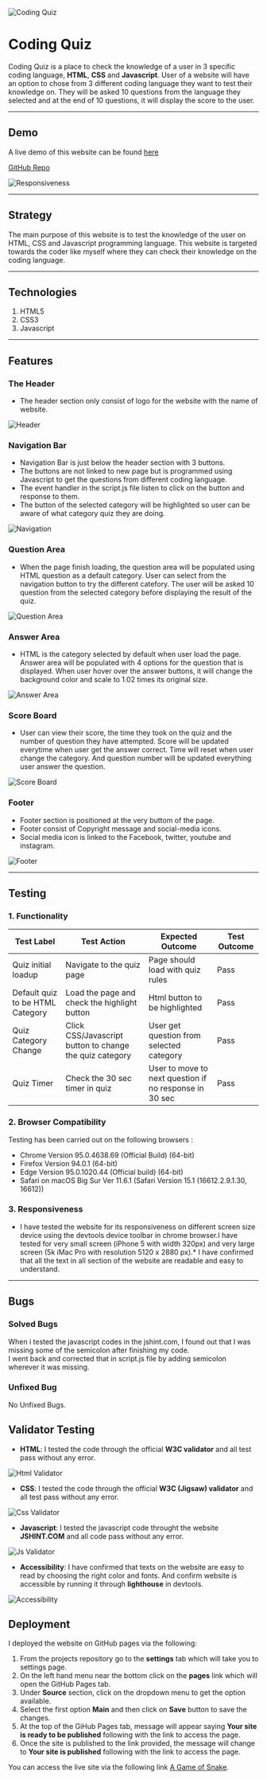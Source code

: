 ![Coding Quiz](readme/cqLogo.png)

# Coding Quiz

Coding Quiz is a place to check the knowledge of a user in 3 specific coding language, **HTML**, **CSS** and **Javascript**. User of a website will have an option to chose from 3 different coding language they want to test their knowledge on. They will be asked 10 questions from the language they selected and at the end of 10 questions, it will display the score to the user. 

---

## Demo

A live demo of this website can be found [here](https://nofursad.github.io/codingquiz/)

[GitHub Repo](https://github.com/nofursad/codingquiz.git)

![Responsiveness](readme/responsivness.png)

---

## Strategy

The main purpose of this website is to test the knowledge of the user on HTML, CSS and Javascript programming language. This website is targeted towards the coder like myself where they can check their knowledge on the coding language.

---

## Technologies

1. HTML5
2. CSS3
3. Javascript

---

## Features

 ### **The Header**
  * The header section only consist of logo for the website with the name of website.

  ![Header](readme/cqLogo.png)

### **Navigation Bar**
  * Navigation Bar is just below the header section with 3 buttons.
  * The buttons are not linked to new page but is programmed using Javascript to get the questions from different coding language.
  * The event handler in the script.js file listen to click on the button and response to them.
  * The button of the selected category will be highlighted so user can be aware of what category quiz they are doing.

  ![Navigation](readme/nav.png)

### **Question Area**
  * When the page finish loading, the question area will be populated using HTML question as a default category. User can select from the navigation button to try the different catefory. The user will be asked 10 question from the selected category before displaying the result of the quiz.

  ![Question Area](readme/queArea.png)

### **Answer Area**
  * HTML is the category selected by default when user load the page. Answer area will be populated with 4 options for the question that is displayed. When user hover over the answer buttons, it will change the background color and scale to 1.02 times its original size.

  ![Answer Area](readme/ansArea.png)

### **Score Board**
  * User can view their score, the time they took on the quiz and the number of question they have attempted. Score will be updated everytime when user get the answer correct. Time will reset when user change the category. And question number will be updated everything user answer the question.

  ![Score Board](readme/scoreBoard.png)

### **Footer**
  * Footer section is positioned at the very buttom of the page.
  * Footer consist of Copyright message and social-media icons.
  * Social media icon is linked to the Facebook, twitter, youtube and instagram.

  ![Footer](readme/footer.png)

---

## Testing

### 1. Functionality

| **Test Label**  | **Test Action**  | **Expected Outcome**  | **Test Outcome**  |
|---|---|---|---|
| Quiz initial loadup  | Navigate to the quiz page  | Page should load with quiz rules  | Pass  |
| Default quiz to be HTML Category  | Load the page and check the highlight button  | Html button to be highlighted  |  Pass |
| Quiz Category Change  | Click CSS/Javascript button to change the quiz category  | User get question from selected category  | Pass  |
|Quiz Timer | Check the 30 sec timer in quiz | User to move to next question if no response in 30 sec | Pass |
  
### 2. Browser Compatibility
 Testing has been carried out on the following browsers :
* Chrome Version 95.0.4638.69 (Official Build) (64-bit)
* Firefox Version 94.0.1 (64-bit)
* Edge Version 95.0.1020.44 (Official build) (64-bit)
* Safari on macOS Big Sur Ver 11.6.1 (Safari Version 15.1 (16612.2.9.1.30, 16612))

### 3. Responsiveness
* I have tested the website for its responsiveness on different screen size device using the devtools device toolbar in chrome browser.I have tested for very small screen (iPhone 5 with width 320px) and very large screen (5k iMac Pro with resolution 5120 x 2880 px).* I have confirmed that all the text in all section of the website are readable and easy to understand.

---

## Bugs

### **Solved Bugs**
When i tested the javascript codes in the jshint.com, I found out that I was missing some of the semicolon after finishing my code.  
I went back and corrected that in script.js file by adding semicolon wherever it was missing.  
  
### **Unfixed Bug**
No Unfixed Bugs.  
  
## Validator Testing
* **HTML**: I tested the code through the official **W3C validator** and all test pass without any error.

![Html Validator](readme/htmlValidator.png)
  
* **CSS**:  I tested the code through the official **W3C (Jigsaw) validator** and all test pass without any error.

![Css Validator](readme/cssValidator.png)
  
* **Javascript**: I tested the javascript code throught the website **JSHINT.COM** and all code pass without any error.

![Js Validator](readme/jsValidator.png)
  
* **Accessibility**: I have confirmed that texts on the website are easy to read by choosing the right color and fonts. And confirm website is accessible by running it through **lighthouse** in devtools.  
  
![Accessibility](readme/accessibilitye.png)

 ## **Deployment**
I deployed the website on GitHub pages via the following:

1. From the projects repository go to the **settings** tab which will take you to settings page.
1. On the left hand menu near the bottom click on the **pages** link which will open the GitHub Pages tab.
1. Under **Source** section, click on the dropdown menu to get the option available.
1. Select the first option **Main** and then click on **Save** button to save the changes.
1. At the top of the GiHub Pages tab, message will appear saying  **Your site is ready to be published** following with the link to access the page.
1. Once the site is published to the link provided, the message will change to **Your site is published** following with the link to access the page.

You can access the live site via the following link [A Game of Snake](https://gibbo101.github.io/snake-game/).